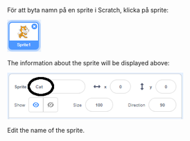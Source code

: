 För att byta namn på en sprite i Scratch, klicka på sprite:

![screenshot](images/rename-info.png)

The information about the sprite will be displayed above:

![screenshot](images/rename-change.png)

Edit the name of the sprite.